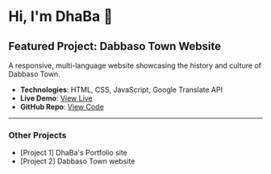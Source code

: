 # Hi, I'm DhaBa 👋

## Featured Project: Dabbaso Town Website

A responsive, multi-language website showcasing the history and culture of Dabbaso Town.

- **Technologies**: HTML, CSS, JavaScript, Google Translate API
- **Live Demo**: [View Live](https://dh-kt.github.io/dabbaso-website)
- **GitHub Repo**: [View Code](https://github.com/dh-kt/dabbaso-website)

---

### Other Projects
- [Project 1] DhaBa's Portfolio site
- [Project 2] Dabbaso Town website
